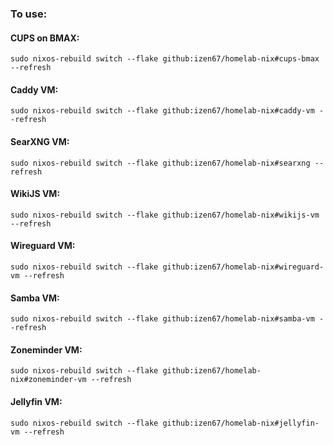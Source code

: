 ### To use:


#### CUPS on BMAX:
```
sudo nixos-rebuild switch --flake github:izen67/homelab-nix#cups-bmax --refresh
```

#### Caddy VM:
```
sudo nixos-rebuild switch --flake github:izen67/homelab-nix#caddy-vm --refresh
```

#### SearXNG VM:
```
sudo nixos-rebuild switch --flake github:izen67/homelab-nix#searxng --refresh
```

#### WikiJS VM:
```
sudo nixos-rebuild switch --flake github:izen67/homelab-nix#wikijs-vm --refresh
```

#### Wireguard VM:
```
sudo nixos-rebuild switch --flake github:izen67/homelab-nix#wireguard-vm --refresh
```

#### Samba VM:
```
sudo nixos-rebuild switch --flake github:izen67/homelab-nix#samba-vm --refresh
```

#### Zoneminder VM:
```
sudo nixos-rebuild switch --flake github:izen67/homelab-nix#zoneminder-vm --refresh
```

#### Jellyfin VM:
```
sudo nixos-rebuild switch --flake github:izen67/homelab-nix#jellyfin-vm --refresh
```
